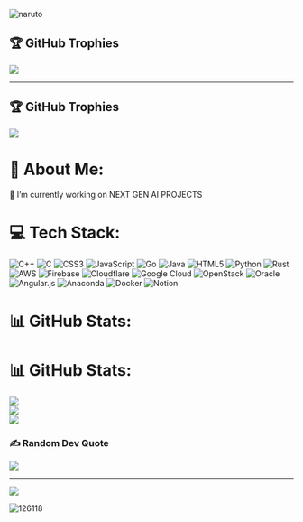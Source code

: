 


![naruto](https://user-images.githubusercontent.com/127587961/224508078-e5525010-72fc-4668-b3e9-c1000839ac54.gif)

## 🏆 GitHub Trophies
![](https://github-profile-trophy.vercel.app/?username=orangeflashhokage7&theme=radical&no-frame=false&no-bg=true&margin-w=4)

---


## 🏆 GitHub Trophies
![](https://github-profile-trophy.vercel.app/?username=orangeflashhokage7&theme=dracula&no-frame=false&no-bg=true&margin-w=4)


# 💫 About Me:
🔭 I’m currently working on NEXT GEN AI PROJECTS<br>


# 💻 Tech Stack:
![C++](https://img.shields.io/badge/c++-%2300599C.svg?style=for-the-badge&logo=c%2B%2B&logoColor=white) ![C](https://img.shields.io/badge/c-%2300599C.svg?style=for-the-badge&logo=c&logoColor=white) ![CSS3](https://img.shields.io/badge/css3-%231572B6.svg?style=for-the-badge&logo=css3&logoColor=white) ![JavaScript](https://img.shields.io/badge/javascript-%23323330.svg?style=for-the-badge&logo=javascript&logoColor=%23F7DF1E) ![Go](https://img.shields.io/badge/go-%2300ADD8.svg?style=for-the-badge&logo=go&logoColor=white) ![Java](https://img.shields.io/badge/java-%23ED8B00.svg?style=for-the-badge&logo=java&logoColor=white) ![HTML5](https://img.shields.io/badge/html5-%23E34F26.svg?style=for-the-badge&logo=html5&logoColor=white) ![Python](https://img.shields.io/badge/python-3670A0?style=for-the-badge&logo=python&logoColor=ffdd54) ![Rust](https://img.shields.io/badge/rust-%23000000.svg?style=for-the-badge&logo=rust&logoColor=white) ![AWS](https://img.shields.io/badge/AWS-%23FF9900.svg?style=for-the-badge&logo=amazon-aws&logoColor=white) ![Firebase](https://img.shields.io/badge/firebase-%23039BE5.svg?style=for-the-badge&logo=firebase) ![Cloudflare](https://img.shields.io/badge/Cloudflare-F38020?style=for-the-badge&logo=Cloudflare&logoColor=white) ![Google Cloud](https://img.shields.io/badge/Google%20Cloud-%234285F4.svg?style=for-the-badge&logo=google-cloud&logoColor=white) ![OpenStack](https://img.shields.io/badge/Openstack-%23f01742.svg?style=for-the-badge&logo=openstack&logoColor=white) ![Oracle](https://img.shields.io/badge/Oracle-F80000?style=for-the-badge&logo=oracle&logoColor=white) ![Angular.js](https://img.shields.io/badge/angular.js-%23E23237.svg?style=for-the-badge&logo=angularjs&logoColor=white) ![Anaconda](https://img.shields.io/badge/Anaconda-%2344A833.svg?style=for-the-badge&logo=anaconda&logoColor=white) ![Docker](https://img.shields.io/badge/docker-%230db7ed.svg?style=for-the-badge&logo=docker&logoColor=white) ![Notion](https://img.shields.io/badge/Notion-%23000000.svg?style=for-the-badge&logo=notion&logoColor=white)


# 📊 GitHub Stats:
# 📊 GitHub Stats:
![](https://github-readme-stats.vercel.app/api?username=orangeflashhokage7&theme=dark&hide_border=false&include_all_commits=false&count_private=false)<br/>
![](https://github-readme-streak-stats.herokuapp.com/?user=orangeflashhokage7&theme=dark&hide_border=false)<br/>
![](https://github-readme-stats.vercel.app/api/top-langs/?username=orangeflashhokage7&theme=dark&hide_border=false&include_all_commits=false&count_private=false&layout=compact)


<!-- Proudly created with GPRM ( https://gprm.itsvg.in ) -->




### ✍️ Random Dev Quote
![](https://quotes-github-readme.vercel.app/api?type=horizontal&theme=radical)

---
[![](https://visitcount.itsvg.in/api?id=orangeflashhokage7&icon=0&color=0)](https://visitcount.itsvg.in)


![126118](https://user-images.githubusercontent.com/127587961/224509100-afdd2de2-dace-4182-b488-33a11b38d3e0.gif)




 


<!-- Proudly created with GPRM ( https://gprm.itsvg.in ) -->



















